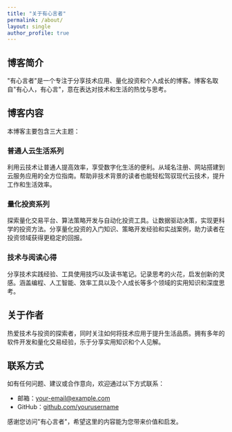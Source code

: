 ```yaml
---
title: "关于有心言者"
permalink: /about/
layout: single
author_profile: true
---
```


## 博客简介

"有心言者"是一个专注于分享技术应用、量化投资和个人成长的博客。博客名取自"有心人，有心言"，意在表达对技术和生活的热忱与思考。

## 博客内容

本博客主要包含三大主题：

### 普通人云生活系列

利用云技术让普通人提高效率，享受数字化生活的便利。从域名注册、网站搭建到云服务应用的全方位指南。帮助非技术背景的读者也能轻松驾驭现代云技术，提升工作和生活效率。

### 量化投资系列

探索量化交易平台、算法策略开发与自动化投资工具。让数据驱动决策，实现更科学的投资方法。分享量化投资的入门知识、策略开发经验和实战案例，助力读者在投资领域获得更稳定的回报。

### 技术与阅读心得

分享技术实践经验、工具使用技巧以及读书笔记。记录思考的火花，启发创新的灵感。涵盖编程、人工智能、效率工具以及个人成长等多个领域的实用知识和深度思考。

## 关于作者

热爱技术与投资的探索者，同时关注如何将技术应用于提升生活品质。拥有多年的软件开发和量化交易经验，乐于分享实用知识和个人见解。

## 联系方式

如有任何问题、建议或合作意向，欢迎通过以下方式联系：

- 邮箱：[your-email@example.com](mailto:your-email@example.com)
- GitHub：[github.com/yourusername](https://github.com/yourusername)

感谢您访问"有心言者"，希望这里的内容能为您带来价值和启发。 